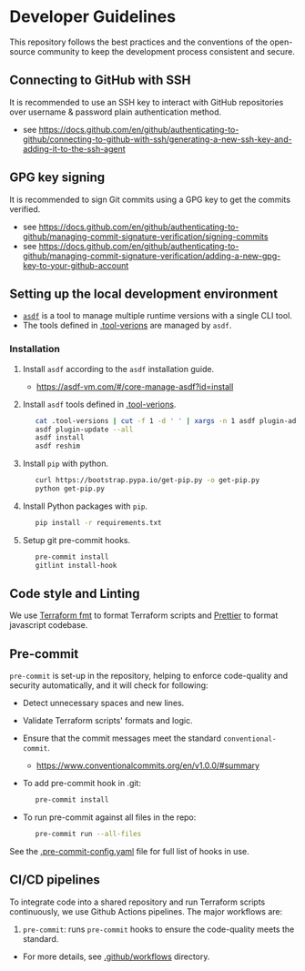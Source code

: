 # Developer Guidelines

This repository follows the best practices and the conventions of the open-source community
to keep the development process consistent and secure.

## Connecting to GitHub with SSH

It is recommended to use an SSH key to interact with GitHub repositories over username & password plain authentication method.

- see https://docs.github.com/en/github/authenticating-to-github/connecting-to-github-with-ssh/generating-a-new-ssh-key-and-adding-it-to-the-ssh-agent

## GPG key signing

It is recommended to sign Git commits using a GPG key to get the commits verified.

- see https://docs.github.com/en/github/authenticating-to-github/managing-commit-signature-verification/signing-commits
- see https://docs.github.com/en/github/authenticating-to-github/managing-commit-signature-verification/adding-a-new-gpg-key-to-your-github-account

## Setting up the local development environment

- [`asdf`](https://asdf-vm.com/#/core-manage-asdf) is a tool to manage multiple runtime versions with a single CLI tool.
- The tools defined in [.tool-verions](../.tool-verions) are managed by `asdf`.

### Installation

1. Install `asdf` according to the `asdf` installation guide.
   - https://asdf-vm.com/#/core-manage-asdf?id=install
1. Install `asdf` tools defined in [.tool-verions](../.tool-verions).

   ```sh
      cat .tool-versions | cut -f 1 -d ' ' | xargs -n 1 asdf plugin-add || true
      asdf plugin-update --all
      asdf install
      asdf reshim
   ```

1. Install `pip` with python.

   ```sh
      curl https://bootstrap.pypa.io/get-pip.py -o get-pip.py
      python get-pip.py
   ```

1. Install Python packages with `pip`.

   ```sh
      pip install -r requirements.txt
   ```

1. Setup git pre-commit hooks.

   ```sh
      pre-commit install
      gitlint install-hook
   ```

## Code style and Linting

We use [Terraform fmt](https://www.terraform.io/docs/cli/commands/fmt.html) to format Terraform scripts and [Prettier](https://prettier.io/) to format javascript codebase.

## Pre-commit

`pre-commit` is set-up in the repository, helping to enforce code-quality and security automatically, and it will check for following:

- Detect unnecessary spaces and new lines.
- Validate Terraform scripts' formats and logic.
- Ensure that the commit messages meet the standard `conventional-commit`.

  - https://www.conventionalcommits.org/en/v1.0.0/#summary

- To add pre-commit hook in .git:

  ```sh
     pre-commit install
  ```

- To run pre-commit against all files in the repo:

  ```sh
     pre-commit run --all-files
  ```

See the [.pre-commit-config.yaml](../.pre-commit-config.yaml) file for full list of hooks in use.

## CI/CD pipelines

To integrate code into a shared repository and run Terraform scripts continuously, we use Github Actions pipelines.
The major workflows are:

1. `pre-commit`: runs `pre-commit` hooks to ensure the code-quality meets the standard.

- For more details, see [.github/workflows](../.github/workflows) directory.
